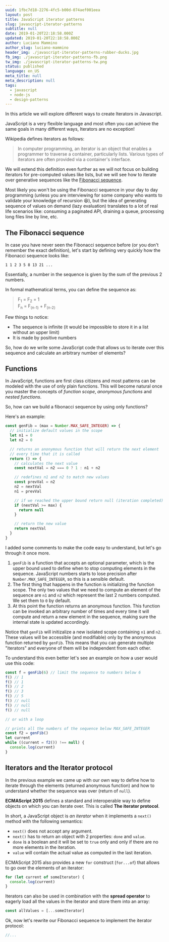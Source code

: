 ```yaml
---
uuid: 1fbc7d18-2276-4fc5-b00d-074aef001eea
layout: post
title: JavaScript iterator patterns
slug: javascript-iterator-patterns
subtitle: null
date: 2019-01-20T22:18:58.000Z
updated: 2019-01-20T22:18:58.000Z
author: Luciano Mammino
author_slug: luciano-mammino
header_img: ./javascript-iterator-patterns-rubber-ducks.jpg
fb_img: ./javascript-iterator-patterns-fb.png
tw_img: ./javascript-iterator-patterns-tw.png
status: published
language: en_US
meta_title: null
meta_description: null
tags:
  - javascript
  - node-js
  - design-patterns
---
```


In this article we will explore different ways to create Iterators in Javascript.

JavaScript is a very flexible language and most often you can achieve the same goals
in many different ways, Iterators are no exception!

Wikipedia defines iterators as follows:

> In computer programming, an iterator is an object that enables a programmer
to traverse a container, particularly lists. Various types of iterators are
often provided via a container's interface.

We will extend this definition even further as we will not focus on building
iterators for pre-computed values like lists, but we will see how to iterate over
generative sequences like the [Fibonacci sequence](https://en.wikipedia.org/wiki/Fibonacci_number).

Most likely you won't be using the Fibonacci sequence in your day to day programming
(unless you are interviewing for some company who wants to validate your knowledge
of recursion 😆), but the idea of generating sequence of values on demand
(lazy evaluation) translates to a lot of real life scenarios like: consuming a
paginated API, draining a queue, processing long files line by line, etc.


## The Fibonacci sequence

In case you have never seen the Fibonacci sequence before (or you don't remember
the exact definition), let's start by defining very quickly how the Fibonacci
sequence looks like:

```plain
1 1 2 3 5 8 13 21 ...
```

Essentially, a number in the sequence is given by the sum of the previous 2 numbers.

In formal mathematical terms, you can define the sequence as:

> F<sub>1</sub> = F<sub>2</sub> = 1  
> F<sub>n</sub> = F<sub>(n-1)</sub> + F<sub>(n-2)</sub>

Few things to notice:

 - The sequence is infinite (it would be impossible to store it in a list without an upper limit)
 - It is made by positive numbers

So, how do we write some JavaScript code that allows us to iterate over this sequence and
calculate an arbitrary number of elements?


## Functions

In JavaScript, functions are first class citizens and most patterns can be modeled
with the use of only plain functions. This will become natural once you master
the concepts of _function scope_, _anonymous functions_ and _nested functions_.

So, how can we build a fibonacci sequence by using only functions?

Here's an example:

```javascript
const genFib = (max = Number.MAX_SAFE_INTEGER) => {
  // initialize default values in the scope
  let n1 = 0
  let n2 = 0

  // returns an anonymous function that will return the next element
  // every time that it is called
  return () => {
    // calculates the next value
    const nextVal = n2 === 0 ? 1 : n1 + n2

    // redefines n1 and n2 to match new values
    const prevVal = n2
    n2 = nextVal
    n1 = prevVal

    // if we reached the upper bound return null (iteration completed)
    if (nextVal >= max) {
      return null
    }

    // return the new value
    return nextVal
  }
}
```

I added some comments to make the code easy to understand, but let's go through it
once more.

 1. `genFib` is a function that accepts an optional parameter, which is the upper bound
    used to define when to stop computing elements in the sequence. JavaScript numbers
    starts to lose precision after `Number.MAX_SAFE_INTEGER`, so this is a sensible default.
 2. The first thing that happens in the function is initializing the function scope.
    The only two values that we need to compute an element of the sequence are `n1` and `n2`
    which represent the last 2 numbers computed. We set them to `0` by default.
 3. At this point the function returns an anonymous function. This function can be
    invoked an arbitrary number of times and every time it will compute and return
    a new element in the sequence, making sure the internal state is updated accordingly.

Notice that `genFib` will initizalize a new isolated scope containing `n1` and `n2`.
These values will be accessible (and modifiable) only by the anonymous function returned
by `genFib`. This means that you can generate multiple "iterators" and everyone of them
will be independent from each other.

To understand this even better let's see an example on how a user would use this code:

```javascript
const f = genFib(6) // limit the sequence to numbers below 6
f() // 1
f() // 1
f() // 2
f() // 3
f() // 5
f() // null
f() // null
f() // null

// or with a loop

// prints all the numbers of the sequence below MAX_SAFE_INTEGER
const f2 = genFib()
let current
while ((current = f2()) !== null) {
  console.log(current)
}
```


## Iterators and the Iterator protocol

In the previous example we came up with our own way to define how to iterate through
the elements (returned anonymous function) and how to understand whether the sequence
was over (return of `null`).

**ECMAScript 2015** defines a standard and interoperable way to define objects
on which you can iterate over. This is called **The iterator protocol**.

In short, a JavaScript object is _an iterator_ when it implements a `next()`
method with the following semantics:

  - `next()` does not accept any argument.
  - `next()` has to return an object with 2 properties: `done` and `value`.
  - `done` is a boolean and it will be set to `true` only and only if there are no
    more elements in the iteration.
  - `value` will contain the actual value as computed in the last iteration.

ECMAScript 2015 also provides a new `for` construct (`for...of`) that allows to go over the
elements of an iterator:

```javascript
for (let current of someIterator) {
  console.log(current)
}
```

Iterators can also be used in combination with the **spread operator** to eagerly
load all the values in the iterator and store them into an array:

```javascript
const allValues = [...someIterator]
```

Ok, now let's rewrite our Fibonacci sequence to implement the iterator protocol:

```javascript
//...
```
